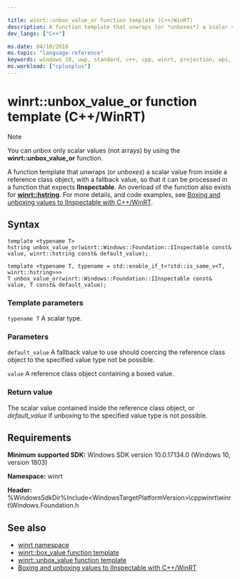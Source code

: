 ```yaml
---

title: winrt::unbox_value_or function template (C++/WinRT)
description: A function template that unwraps (or *unboxes*) a scalar value from inside a reference class object, with a fallback value, so that it can be processed in a function that expects **IInspectable**.
dev_langs: ["C++"]

ms.date: 04/10/2018
ms.topic: "language-reference"
keywords: windows 10, uwp, standard, c++, cpp, winrt, projection, api, reference, box, boxing, unbox, unboxing
ms.workload: ["cplusplus"]
---
```


# winrt::unbox_value_or function template (C++/WinRT)

> [!NOTE]
> You can unbox only scalar values (not arrays) by using the **winrt::unbox_value_or** function.

A function template that unwraps (or *unboxes*) a scalar value from inside a reference class object, with a fallback value, so that it can be processed in a function that expects **IInspectable**. An overload of the function also exists for [**winrt::hstring**](hstring.md). For more details, and code examples, see [Boxing and unboxing values to IInspectable with C++/WinRT](/windows/uwp/cpp-and-winrt-apis/boxing).

## Syntax
```cppwinrt
template <typename T>
hstring unbox_value_or(winrt::Windows::Foundation::IInspectable const& value, winrt::hstring const& default_value);

template <typename T, typename = std::enable_if_t<!std::is_same_v<T, winrt::hstring>>>
T unbox_value_or(winrt::Windows::Foundation::IInspectable const& value, T const& default_value);
```

### Template parameters
`typename T`
A scalar type.

### Parameters
`default_value`
A fallback value to use should coercing the reference class object to the specified value type not be possible.

`value`
A reference class object containing a boxed value.

### Return value 
The scalar value contained inside the reference class object, or *default_value* if unboxing to the specified value type is not possible.

## Requirements
**Minimum supported SDK:** Windows SDK version 10.0.17134.0 (Windows 10, version 1803)

**Namespace:** winrt

**Header:** %WindowsSdkDir%Include\<WindowsTargetPlatformVersion>\cppwinrt\winrt\Windows.Foundation.h

## See also 
* [winrt namespace](winrt.md)
* [winrt::box_value function template](box-value.md)
* [winrt::unbox_value function template](unbox-value.md)
* [Boxing and unboxing values to IInspectable with C++/WinRT](/windows/uwp/cpp-and-winrt-apis/boxing)
